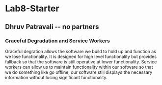 # Lab8-Starter
## Dhruv Patravali -- no partners

### Graceful Degradation and Service Workers
Graceful degration allows the software we build to hold up and function as we lose functionality. It is designed for high level functionality but provides fallback so that the software is still operative at lower functionality. Service workers can allow us to maintain functionality within our software so that we do something like go offline, our software still displays the necessary information without losing significant functionality.

